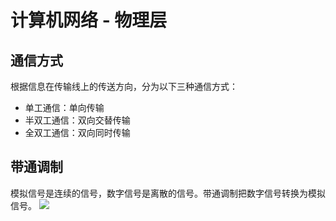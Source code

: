 # 计算机网络 - 物理层

## 通信方式
根据信息在传输线上的传送方向，分为以下三种通信方式：
- 单工通信：单向传输
- 半双工通信：双向交替传输
- 全双工通信：双向同时传输
## 带通调制
模拟信号是连续的信号，数字信号是离散的信号。带通调制把数字信号转换为模拟信号。
![](c34f4503-f62c-4043-9dc6-3e03288657df.jpg)
